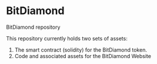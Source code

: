 # BitDiamond
BitDiamond repository

This repository currently holds two sets of assets:
1) The smart contract (solidity) for the BitDiamond token. 
2) Code and associated assets for the BitDiamond Website
